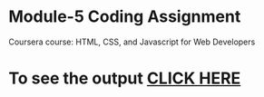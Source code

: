 
# Module-5 Coding Assignment

Coursera course: HTML, CSS, and Javascript for Web Developers

# To see the output [CLICK HERE](https://dhanu0725.github.io/HTML--CSS--and-Javascript-for-Web-Developers/Assignments/Module%205/index.html)
